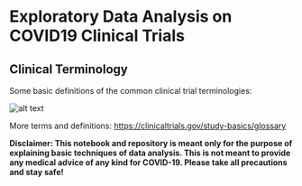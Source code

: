 # Exploratory Data Analysis on COVID19 Clinical Trials

## Clinical Terminology
Some basic definitions of the common clinical trial terminologies:

![alt text](https://github.com/aussiekom/EDA-clinical-trials/blob/main/terminology.png)

More terms and definitions:
https://clinicaltrials.gov/study-basics/glossary



**Disclaimer: This notebook and repository is meant only for the purpose of explaining basic techniques of data analysis. This is not meant to provide any medical advice of any kind for COVID-19. Please take all precautions and stay safe!**
